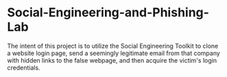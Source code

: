 # Social-Engineering-and-Phishing-Lab
The intent of this project is to utilize the Social Engineering Toolkit to clone a website login page, send a seemingly legitimate email from that company with hidden links to the false webpage, and then acquire the victim's login credentials.
